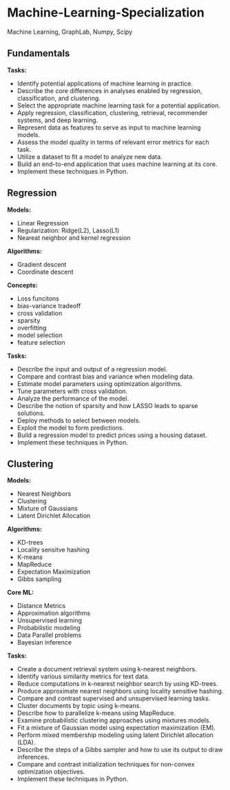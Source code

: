 # Machine-Learning-Specialization
Machine Learning, GraphLab, Numpy, Scipy

## Fundamentals 
**Tasks:**
* Identify potential applications of machine learning in practice.  
* Describe the core differences in analyses enabled by regression, classification, and clustering.
* Select the appropriate machine learning task for a potential application.  
* Apply regression, classification, clustering, retrieval, recommender systems, and deep learning.
* Represent data as features to serve as input to machine learning models. 
* Assess the model quality in terms of relevant error metrics for each task.
* Utilize a dataset to fit a model to analyze new data.
* Build an end-to-end application that uses machine learning at its core.  
* Implement these techniques in Python.

## Regression
**Models:**
* Linear Regression
* Regularization: Ridge(L2), Lasso(L1)
* Neareat neighbor and kernel regression

**Algorithms:**
* Gradient descent
* Coordinate descent

**Concepts:**
* Loss funcitons
* bias-variance tradeoff
* cross validation
* sparsity
* overfitting
* model selection
* feature selection

**Tasks:**
* Describe the input and output of a regression model.
* Compare and contrast bias and variance when modeling data.
* Estimate model parameters using optimization algorithms.
* Tune parameters with cross validation.
* Analyze the performance of the model.
* Describe the notion of sparsity and how LASSO leads to sparse solutions.
* Deploy methods to select between models.
* Exploit the model to form predictions. 
* Build a regression model to predict prices using a housing dataset.
* Implement these techniques in Python.

## Clustering
**Models:**
* Nearest Neighbors
* Clustering
* Mixture of Gaussians
* Latent Dirichlet Allocation


**Algorithms:**
* KD-trees
* Locality sensitve hashing
* K-means
* MapReduce
* Expectation Maximization
* Gibbs sampling

**Core ML:**
* Distance Metrics
* Approximation algorithms
* Unsupervised learning
* Probabilistic modeling
* Data Parallel problems
* Bayesian inference

**Tasks:**
* Create a document retrieval system using k-nearest neighbors.
* Identify various similarity metrics for text data.
* Reduce computations in k-nearest neighbor search by using KD-trees.
* Produce approximate nearest neighbors using locality sensitive hashing.
* Compare and contrast supervised and unsupervised learning tasks.
* Cluster documents by topic using k-means.
* Describe how to parallelize k-means using MapReduce.
* Examine probabilistic clustering approaches using mixtures models.
* Fit a mixture of Gaussian model using expectation maximization (EM).
* Perform mixed membership modeling using latent Dirichlet allocation (LDA).
* Describe the steps of a Gibbs sampler and how to use its output to draw inferences.
* Compare and contrast initialization techniques for non-convex optimization objectives.
* Implement these techniques in Python.
